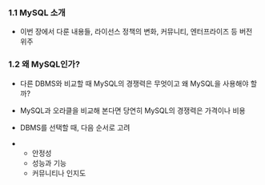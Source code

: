 ### 1.1 MySQL 소개

- 이번 장에서 다룬 내용들, 라이선스 정책의 변화, 커뮤니티, 엔터프라이즈 등 버전 위주

### 1.2 왜 MySQL인가?

- 다른 DBMS와 비교할 때 MySQL의 경쟁력은 무엇이고 왜 MySQL을 사용해야 할까?

- MySQL과 오라클을 비교해 본다면 당연히 MySQL의 경쟁력은 가격이나 비용

- DBMS를 선택할 때, 다음 순서로 고려
- 
    - 안정성
    - 성능과 기능
    - 커뮤니티나 인지도